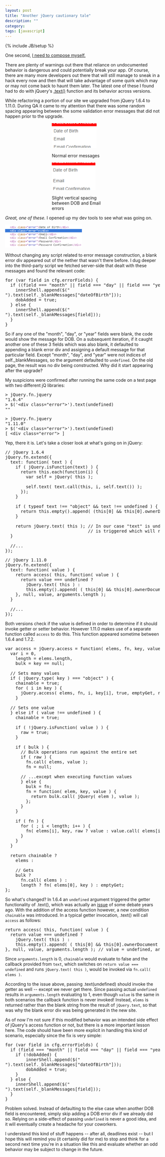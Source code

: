 ```yaml
---
layout: post
title: "Another jQuery cautionary tale"
description: ""
category:
tags: [javascript]
---
```

{% include JB/setup %}

One second, [I need to compose myself.](http://espn.go.com/blog/new-york/mets/post/_/id/110476/mets-sweep-nationals-in-catbird-seat-in-nl-east-race)

There are plenty of warnings out there that reliance on undocumented behavior is dangerous and could potentially break your app. Of course, there are many more developers out there that will still manage to sneak in a hack every now and then that will take advantage of some quirk which may or may not come back to haunt them later. The latest one of these I found had to do with jQuery's [.text()](http://api.jquery.com/text/) function and its behavior across versions.

<!--more-->

While refactoring a portion of our site we upgraded from jQuery 1.6.4 to 1.11.0. During QA it came to my attention that there was some random spacing appearing between the some validation error messages that did not happen prior to the upgrade.

<div class="row">
<div class="col s12 m4 offset-m2">
<div class="card" style="max-width:200px;margin: 5px auto;">
    <div class="card-image">
        <img src="/assets/images/2015-09-10-error-messages.png">
    </div>
    <div class="card-content">
        <p>Normal error messages</p>
    </div>
</div>
</div>

<div class="col s12 m4">
<div class="card" style="max-width:200px;margin: 5px auto;">
    <div class="card-image">
        <img src="/assets/images/2015-09-10-error-messages-spaced.png">
    </div>
    <div class="card-content">
        <p>Slight vertical spacing between DOB and Email errors</p>
    </div>
</div>
</div>
</div>

*Great, one of these.* I opened up my dev tools to see what was going on.

<img style="max-width:250px;" src="/assets/images/2015-09-10-blank-error-div.png">

Without changing any script related to error message construction, a blank error div appeared out of the nether that wasn't there before. I dug deeper into the third-party script we fetched server-side that dealt with these messages and found the relevant code:

<pre class="prettyprint lang-js">
for (var field in cfg.errorFields) {
  if ((field === "month" || field === "day" || field === "year") && !dobAdded) {
    innerShell.append($("<div class=\"error\">").text(self._blankMessages["dateOfBirth"]));
    dobAdded = true;
  } else {
    innerShell.append($("<div class=\"error\">").text(self._blankMessages[field]));
  }
}
</pre>

So if any one of the "month", "day", or "year" fields were blank, the code would show the message for DOB. On a subsequent iteration, if it caught another one of these 3 fields which was also blank, it defaulted to appending a blank error div and assigning a default message for that particular field. Except "month", "day", and "year" were not indices of self._blankMessages, so the argument defaulted to `undefined`. On the old page, the result was no div being constructed. Why did it start appearing after the upgrade?

My suspicions were confirmed after running the same code on a test page with two different jQ libraries:

<pre class="prettyprint lang-js">
> jQuery.fn.jquery
"1.6.4"
> $('&lt;div class="error">').text(undefined)
""
</pre>

<pre class="prettyprint lang-js">
> jQuery.fn.jquery
"1.11.0"
> $('&lt;div class="error">').text(undefined)
[ &lt;div class="error"></div> ]
</pre>

Yep, there it is. Let's take a closer look at what's going on in jQuery:

<pre class="prettyprint lang-js">
// jQuery 1.6.4
jQuery.fn.extend({
  text: function( text ) {
    if ( jQuery.isFunction(text) ) {
      return this.each(function(i) {
        var self = jQuery( this );

        self.text( text.call(this, i, self.text()) );
      });
    }

    if ( typeof text !== "object" && text !== undefined ) {
      return this.empty().append( (this[0] && this[0].ownerDocument || document).createTextNode( text ) );
    }

    return jQuery.text( this ); // In our case "text" is undefined, so getter function
                                // is triggered which will return a blank string
  }

  //...
});
</pre>

<pre class="prettyprint lang-js">
// jQuery 1.11.0
jQuery.fn.extend({
  text: function( value ) {
    return access( this, function( value ) {
      return value === undefined ?
        jQuery.text( this ) :
        this.empty().append( ( this[0] && this[0].ownerDocument || document ).createTextNode( value ) );
    }, null, value, arguments.length );
  }

  //...
});
</pre>

Both versions check if the value is defined in order to determine if it should invoke getter or setter behavior. However 1.11.0 makes use of a separate function called `access` to do this. This function appeared sometime between 1.6.4 and 1.7.2.

<pre class="prettyprint lang-js">
var access = jQuery.access = function( elems, fn, key, value, chainable, emptyGet, raw ) {
  var i = 0,
    length = elems.length,
    bulk = key == null;

  // Sets many values
  if ( jQuery.type( key ) === "object" ) {
    chainable = true;
    for ( i in key ) {
      jQuery.access( elems, fn, i, key[i], true, emptyGet, raw );
    }

  // Sets one value
  } else if ( value !== undefined ) {
    chainable = true;

    if ( !jQuery.isFunction( value ) ) {
      raw = true;
    }

    if ( bulk ) {
      // Bulk operations run against the entire set
      if ( raw ) {
        fn.call( elems, value );
        fn = null;

      // ...except when executing function values
      } else {
        bulk = fn;
        fn = function( elem, key, value ) {
          return bulk.call( jQuery( elem ), value );
        };
      }
    }

    if ( fn ) {
      for ( ; i < length; i++ ) {
        fn( elems[i], key, raw ? value : value.call( elems[i], i, fn( elems[i], key ) ) );
      }
    }
  }

  return chainable ?
    elems :

    // Gets
    bulk ?
      fn.call( elems ) :
      length ? fn( elems[0], key ) : emptyGet;
};
</pre>

So what's changed? In 1.6.4 an `undefined` argument triggered the getter functionality of .text(), which was actually an [issue](https://github.com/jquery/jquery/pull/392) of some debate years ago. With the addition of the access function however, a new condition `chainable` was introduced. In a typical getter invocation, .text() will call `access` as follows:

<pre class="prettyprint lang-js">
return access( this, function( value ) {
  return value === undefined ?
    jQuery.text( this ) :
    this.empty().append( ( this[0] && this[0].ownerDocument || document ).createTextNode( value ) );
}, null, value, arguments.length ); <span class="bold">// value = undefined, arguments.length = 0</span>
</pre>

Since `arguments.length` is 0, `chainable` would evaluate to false and the callback provided from `text`, which switches on `return value === undefined` and runs `jQuery.text( this )`, would be invoked via `fn.call( elems )`.

According to the issue above, passing .text(undefined) should invoke the getter as well -- except we never get there. Since passing actual `undefined` results in `arguments.length` evaluating to 1, even though `value` is the same in both scenarios the callback function is never invoked! Instead, `elems` is returned rather than the blank string from the result of `jQuery.text`, so that was why the blank error div was being generated in the new site.

As of now I'm not sure if this modified behavior was an intended side effect of jQuery's access function or not, but there is a more important lesson here. The code should have been more explicit in handling this kind of scenario, especially since the fix is very simple:

<pre class="prettyprint lang-js">
for (var field in cfg.errorFields) {
  if (field === "month" || field === "day" || field === "year") {
    if (!dobAdded) {
        innerShell.append($("<div class=\"error\">").text(self._blankMessages["dateOfBirth"]));
        dobAdded = true;
    }
  } else {
    innerShell.append($("<div class=\"error\">").text(self._blankMessages[field]));
  }
}
</pre>

Problem solved. Instead of defaulting to the else case when another DOB field is encountered, simply skip adding a DOB error div if we already did so. Relying on a side-effect of passing `undefined` is never a good idea, and it will eventually create a headache for your coworkers.

I understand this kind of stuff happens -- after all, deadlines exist -- but I hope this will remind you (it certainly did for me) to stop and think for a second next time you're in a situation like this and evaluate whether an odd behavior may be subject to change in the future.